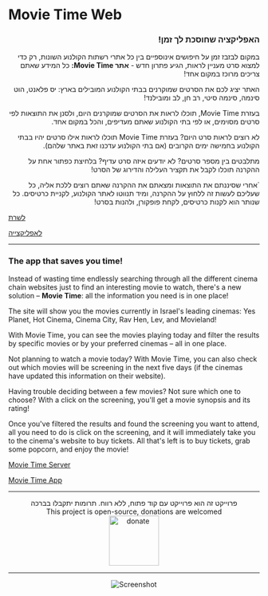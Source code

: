 # Movie Time Web

<h3 dir="rtl"> האפליקציה שחוסכת לך זמן! </h3>

<div dir="rtl"> במקום לבזבז זמן על חיפושים אינוספיים בין כל אתרי רשתות הקולנוע השונות, רק כדי למצוא סרט מעניין לראות, הגיע פתרון חדש - <b> אתר Movie Time:</b> כל המידע שאתם צריכים מרוכז במקום אחד!

האתר יציג לכם את הסרטים שמוקרנים בבתי הקולנוע המובילים בארץ: יס פלאנט, הוט סינמה, סינמה סיטי, רב חן, לב ומובילנד!

בעזרת Movie Time, תוכלו לראות את הסרטים שמוקרנים היום, ולסנן את התוצאות לפי סרטים מסוימים, או לפי בתי הקולנוע שאתם מעדיפים, והכל במקום אחד.

לא רוצים לראות סרט היום? בעזרת Movie Time תוכלו לראות אילו סרטים יהיו בבתי הקולנוע בחמישה ימים הקרובים (אם בתי הקולנוע עדכנו זאת באתר שלהם).

מתלבטים בין מספר סרטים? לא יודעים איזה סרט עדיף? בלחיצת כפתור אחת על ההקרנה תוכלו לקבל את תקציר העלילה והדירוג של הסרט!

`אחרי שסיננתם את התוצאות ומצאתם את ההקרנה שאתם רוצים ללכת אליה, כל שעליכם לעשות זה ללחוץ על ההקרנה, ומיד תנווטו לאתר הקולנוע, לקניית כרטיסים. כל שנותר הוא לקנות כרטיסים, לקחת פופקורן, ולהנות בסרט!

</div>

[לשרת](https://github.com/tal-sitton/Movie-Time-Server)

[לאפליקצייה](https://github.com/tal-sitton/Movie-Time)


---

### The app that saves you time!

Instead of wasting time endlessly searching through all the different cinema chain websites just to find an interesting movie to watch, there's a new solution – **Movie Time**: all the information you need is in one place!

The site will show you the movies currently in Israel's leading cinemas: Yes Planet, Hot Cinema, Cinema City, Rav Hen, Lev, and Movieland!

With Movie Time, you can see the movies playing today and filter the results by specific movies or by your preferred cinemas – all in one place.

Not planning to watch a movie today? With Movie Time, you can also check out which movies will be screening in the next five days (if the cinemas have updated this information on their website).

Having trouble deciding between a few movies? Not sure which one to choose? With a click on the screening, you'll get a movie synopsis and its rating!

Once you've filtered the results and found the screening you want to attend, all you need to do is click on the screening, and it will immediately take you to the cinema's website to buy tickets. All that's left is to buy tickets, grab some popcorn, and enjoy the movie!

[Movie Time Server](https://github.com/tal-sitton/Movie-Time-Server)

[Movie Time App](https://github.com/tal-sitton/Movie-Time)

---
<div align="center">
  פרוייקט זה הוא פרוייקט עם קוד פתוח, ללא רווח. תרומות יתקבלו בברכה
  <br>
  This project is open-source, donations are welcomed
  <br>
  <a href = "https://www.paypal.com/donate/?hosted_button_id=QFJWKB7U7Y8VL" target="_blank">
    <img alt = "donate" src="https://i.imgur.com/pyqq4Ka.png.png" height="100">
  </a>
</div>

---
<div align="center">
<img alt="Screenshot" src="https://i.imgur.com/jFC1Z6Z.png"/>
</div>